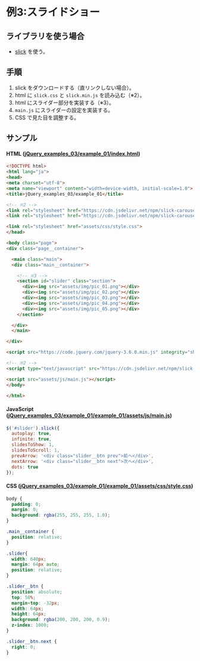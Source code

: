 # 例3:スライドショー

## ライブラリを使う場合

- [slick](https://kenwheeler.github.io/slick/) を使う。

## 手順

1. slick をダウンロードする（直リンクしない場合）。
2. html に `slick.css` と `slick.min.js` を読み込む（※2）。
3. html にスライダー部分を実装する（※3）。
4. `main.js` にスライダーの設定を実装する。
5. CSS で見た目を調整する。

## サンプル

#### HTML ([jQuery_examples_03/example_01/index.html](jQuery_examples_03/example_01/index.html))

````html
<!DOCTYPE html>
<html lang="ja">
<head>
<meta charset="utf-8">
<meta name="viewport" content="width=device-width, initial-scale=1.0">
<title>jQuery_examples_03/example_01</title>

<!-- ※2 -->
<link rel="stylesheet" href="https://cdn.jsdelivr.net/npm/slick-carousel@1.8.1/slick/slick.css"/>
<link rel="stylesheet" href="https://cdn.jsdelivr.net/npm/slick-carousel@1.8.1/slick/slick-theme.css"/>

<link rel="stylesheet" href="assets/css/style.css">
</head>

<body class="page">
<div class="page__container">

  <main class="main">
  <div class="main__container">

    <!-- ※3 -->
    <section id="slider" class="section">
      <div><img src="assets/img/pic_01.png"></div>
      <div><img src="assets/img/pic_02.png"></div>
      <div><img src="assets/img/pic_03.png"></div>
      <div><img src="assets/img/pic_04.png"></div>
      <div><img src="assets/img/pic_05.png"></div>
    </section>

  </div>
  </main>

</div>

<script src="https://code.jquery.com/jquery-3.6.0.min.js" integrity="sha256-/xUj+3OJU5yExlq6GSYGSHk7tPXikynS7ogEvDej/m4=" crossorigin="anonymous"></script>

<!-- ※2 -->
<script type="text/javascript" src="https://cdn.jsdelivr.net/npm/slick-carousel@1.8.1/slick/slick.min.js"></script>

<script src="assets/js/main.js"></script>
</body>

</html>
````

#### JavaScript ([jQuery_examples_03/example_01/example_01/assets/js/main.js](jQuery_examples_03/example_01/example_01/assets/js/main.js))

````js
$('#slider').slick({
  autoplay: true,
  infinite: true,
  slidesToShow: 1,
  slidesToScroll: 1,
  prevArrow: '<div class="slider__btn prev">前へ</div>',
  nextArrow: '<div class="slider__btn next">次へ</div>',
  dots: true
});
````

#### CSS ([jQuery_examples_03/example_01/example_01/assets/css/style.css](jQuery_examples_03/example_01/example_01/assets/css/style.css))

````css
body {
  padding: 0;
  margin: 0;
  background: rgba(255, 255, 255, 1.0);
}

.main__container {
  position: relative;
}

.slider{
  width: 640px;
  margin: 64px auto;
  position: relative;
}

.slider__btn {
  position: absolute;
  top: 50%;
  margin-top: -32px;
  width: 64px;
  height: 64px;
  background: rgba(200, 200, 200, 0.9);
  z-index: 1000;
}

.slider__btn.next {
  right: 0;
}
````